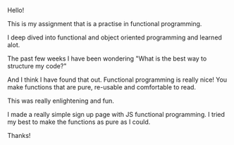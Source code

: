 Hello! 

This is my assignment that is a practise in functional programming.

I deep dived into functional and object oriented programming and learned alot. 

The past few weeks I have been wondering "What is the best way to structure my code?"

And I think I have found that out. Functional programming is really nice! 
You make functions that are pure, re-usable and comfortable to read. 

This was really enlightening and fun. 

I made a really simple sign up page with JS functional programming. 
I tried my best to make the functions as pure as I could. 

Thanks!